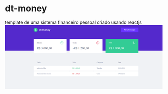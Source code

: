 # dt-money
template de uma sistema financeiro pessoal criado usando reactjs
<img src="/src/assets/dtmoney.png" title="dt-money">
